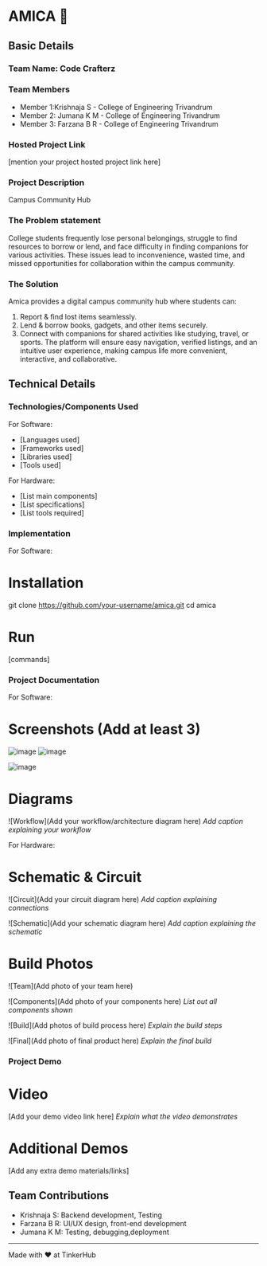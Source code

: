 # AMICA 🎯


## Basic Details
### Team Name: Code Crafterz



### Team Members
- Member 1:Krishnaja S - College of Engineering Trivandrum
- Member 2: Jumana K M - College of Engineering Trivandrum
- Member 3: Farzana B R - College of  Engineering Trivandrum



### Hosted Project Link
[mention your project hosted project link here]

### Project Description
Campus Community Hub

### The Problem statement
College students frequently lose personal belongings, struggle to find resources to borrow or lend, and face difficulty in finding companions for various activities. These issues lead to inconvenience, wasted time, and missed opportunities for collaboration within the campus community.


### The Solution
Amica provides a digital campus community hub where students can:
1. Report & find lost items seamlessly.
2. Lend & borrow books, gadgets, and other items securely.
3. Connect with companions for shared activities like studying, travel, or sports.
The platform will ensure easy navigation, verified listings, and an intuitive user experience, making campus life more convenient, interactive, and collaborative.

## Technical Details
### Technologies/Components Used
For Software:
- [Languages used]
- [Frameworks used]
- [Libraries used]
- [Tools used]

For Hardware:
- [List main components]
- [List specifications]
- [List tools required]

### Implementation
For Software:
# Installation
git clone https://github.com/your-username/amica.git
cd amica


# Run
[commands]

### Project Documentation
For Software:

# Screenshots (Add at least 3)


![image](https://github.com/user-attachments/assets/9c9f29b3-2347-4c59-963e-ecb133734d49)
![image](https://github.com/user-attachments/assets/c8f364e8-a226-4efb-bc9e-b347c9b38642)

![image](https://github.com/user-attachments/assets/81f4a62a-71f0-4520-bb53-04a9587911b5)


# Diagrams
![Workflow](Add your workflow/architecture diagram here)
*Add caption explaining your workflow*

For Hardware:

# Schematic & Circuit
![Circuit](Add your circuit diagram here)
*Add caption explaining connections*

![Schematic](Add your schematic diagram here)
*Add caption explaining the schematic*

# Build Photos
![Team](Add photo of your team here)


![Components](Add photo of your components here)
*List out all components shown*

![Build](Add photos of build process here)
*Explain the build steps*

![Final](Add photo of final product here)
*Explain the final build*

### Project Demo
# Video
[Add your demo video link here]
*Explain what the video demonstrates*

# Additional Demos
[Add any extra demo materials/links]

## Team Contributions
- Krishnaja S: Backend  development, Testing
- Farzana B R: UI/UX design, front-end development
- Jumana K M: Testing, debugging,deployment


---
Made with ❤️ at TinkerHub
